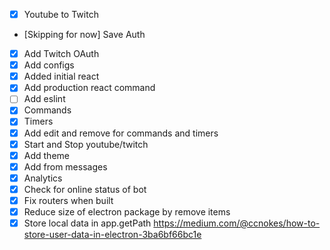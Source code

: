 - [x] Youtube to Twitch
- [Skipping for now] Save Auth
- [x] Add Twitch OAuth
- [x] Add configs
- [x] Added initial react
- [x] Add production react command
- [ ] Add eslint
- [x] Commands
- [x] Timers
- [x] Add edit and remove for commands and timers
- [x] Start and Stop youtube/twitch
- [x] Add theme
- [x] Add from messages
- [x] Analytics
- [x] Check for online status of bot
- [x] Fix routers when built
- [x] Reduce size of electron package by remove items
- [x] Store local data in app.getPath https://medium.com/@ccnokes/how-to-store-user-data-in-electron-3ba6bf66bc1e
